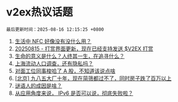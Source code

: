 # v2ex热议话题

`最后更新时间：2025-08-16 12:15:25 +0800`

1. [生活中 NFC 好像没有没什么用？](https://www.v2ex.com/t/1152624)
1. [20250815 - 打赏界面更新，现在已经支持发送 $V2EX 打赏](https://www.v2ex.com/t/1152735)
1. [生命的意义是什么？人终其一生，在追寻什么？](https://www.v2ex.com/t/1152709)
1. [上海流动人口调查，还有隐私吗？](https://www.v2ex.com/t/1152611)
1. [对面工位同事梭哈了 A 股，不知道该说点啥](https://www.v2ex.com/t/1152661)
1. [[北京] 九八五大厂十年，现在简筛都过不了，同时房子跌了百万以上](https://www.v2ex.com/t/1152614)
1. [谜语人的成因是啥？](https://www.v2ex.com/t/1152620)
1. [从应用角度来说， IPv6 是否可以说，彻底失败啦？](https://www.v2ex.com/t/1152772)

